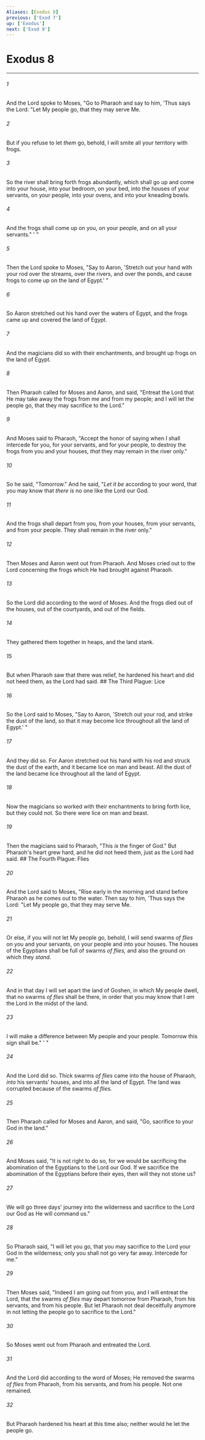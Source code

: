 ```yaml
---
Aliases: [Exodus 8]
previous: ['Exod 7']
up: ['Exodus']
next: ['Exod 9']
---
```

# Exodus 8

***


###### 1 
And the Lord spoke to Moses, "Go to Pharaoh and say to him, 'Thus says the Lord: "Let My people go, that they may serve Me. 

###### 2 
But if you refuse to let _them_ go, behold, I will smite all your territory with frogs. 

###### 3 
So the river shall bring forth frogs abundantly, which shall go up and come into your house, into your bedroom, on your bed, into the houses of your servants, on your people, into your ovens, and into your kneading bowls. 

###### 4 
And the frogs shall come up on you, on your people, and on all your servants." ' " 

###### 5 
Then the Lord spoke to Moses, "Say to Aaron, 'Stretch out your hand with your rod over the streams, over the rivers, and over the ponds, and cause frogs to come up on the land of Egypt.' " 

###### 6 
So Aaron stretched out his hand over the waters of Egypt, and the frogs came up and covered the land of Egypt. 

###### 7 
And the magicians did so with their enchantments, and brought up frogs on the land of Egypt. 

###### 8 
Then Pharaoh called for Moses and Aaron, and said, "Entreat the Lord that He may take away the frogs from me and from my people; and I will let the people go, that they may sacrifice to the Lord." 

###### 9 
And Moses said to Pharaoh, "Accept the honor of saying when I shall intercede for you, for your servants, and for your people, to destroy the frogs from you and your houses, _that_ they may remain in the river only." 

###### 10 
So he said, "Tomorrow." And he said, "_Let it be_ according to your word, that you may know that _there is_ no one like the Lord our God. 

###### 11 
And the frogs shall depart from you, from your houses, from your servants, and from your people. They shall remain in the river only." 

###### 12 
Then Moses and Aaron went out from Pharaoh. And Moses cried out to the Lord concerning the frogs which He had brought against Pharaoh. 

###### 13 
So the Lord did according to the word of Moses. And the frogs died out of the houses, out of the courtyards, and out of the fields. 

###### 14 
They gathered them together in heaps, and the land stank. 

###### 15 
But when Pharaoh saw that there was relief, he hardened his heart and did not heed them, as the Lord had said. ## The Third Plague: Lice 

###### 16 
So the Lord said to Moses, "Say to Aaron, 'Stretch out your rod, and strike the dust of the land, so that it may become lice throughout all the land of Egypt.' " 

###### 17 
And they did so. For Aaron stretched out his hand with his rod and struck the dust of the earth, and it became lice on man and beast. All the dust of the land became lice throughout all the land of Egypt. 

###### 18 
Now the magicians so worked with their enchantments to bring forth lice, but they could not. So there were lice on man and beast. 

###### 19 
Then the magicians said to Pharaoh, "This _is_ the finger of God." But Pharaoh's heart grew hard, and he did not heed them, just as the Lord had said. ## The Fourth Plague: Flies 

###### 20 
And the Lord said to Moses, "Rise early in the morning and stand before Pharaoh as he comes out to the water. Then say to him, 'Thus says the Lord: "Let My people go, that they may serve Me. 

###### 21 
Or else, if you will not let My people go, behold, I will send swarms _of flies_ on you and your servants, on your people and into your houses. The houses of the Egyptians shall be full of swarms _of flies,_ and also the ground on which they _stand._ 

###### 22 
And in that day I will set apart the land of Goshen, in which My people dwell, that no swarms _of flies_ shall be there, in order that you may know that I _am_ the Lord in the midst of the land. 

###### 23 
I will make a difference between My people and your people. Tomorrow this sign shall be." ' " 

###### 24 
And the Lord did so. Thick swarms _of flies_ came into the house of Pharaoh, _into_ his servants' houses, and into all the land of Egypt. The land was corrupted because of the swarms _of flies._ 

###### 25 
Then Pharaoh called for Moses and Aaron, and said, "Go, sacrifice to your God in the land." 

###### 26 
And Moses said, "It is not right to do so, for we would be sacrificing the abomination of the Egyptians to the Lord our God. If we sacrifice the abomination of the Egyptians before their eyes, then will they not stone us? 

###### 27 
We will go three days' journey into the wilderness and sacrifice to the Lord our God as He will command us." 

###### 28 
So Pharaoh said, "I will let you go, that you may sacrifice to the Lord your God in the wilderness; only you shall not go very far away. Intercede for me." 

###### 29 
Then Moses said, "Indeed I am going out from you, and I will entreat the Lord, that the swarms _of flies_ may depart tomorrow from Pharaoh, from his servants, and from his people. But let Pharaoh not deal deceitfully anymore in not letting the people go to sacrifice to the Lord." 

###### 30 
So Moses went out from Pharaoh and entreated the Lord. 

###### 31 
And the Lord did according to the word of Moses; He removed the swarms _of flies_ from Pharaoh, from his servants, and from his people. Not one remained. 

###### 32 
But Pharaoh hardened his heart at this time also; neither would he let the people go.
